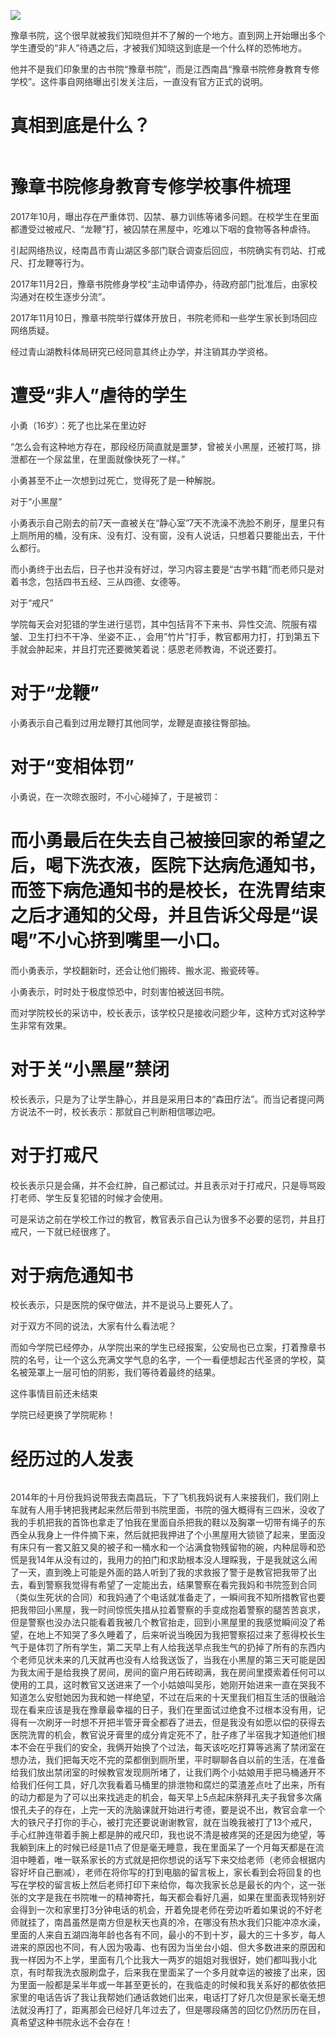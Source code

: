 <p><img src="https://raw.githubusercontent.com/ZjzMisaka/iaders/master/img/2019/11/a1477-007a5xO3gy1g8iqpdlaygj30k00awwf3.jpg"></p>
<p><span style="color: #333333;">豫章书院，这个很早就被我们知晓但并不了解的一个地方。直到网上开始曝出多个学生遭受的“非人”待遇之后，才被我们知晓这到底是一个什么样的恐怖地方。</span></p>
<p><span style="color: #333333;">他并不是我们印象里的古书院“豫章书院”，而是江西南昌“豫章书院修身教育专修学校”。这件事自网络曝出引发关注后，一直没有官方正式的说明。</span><span id="more-8725"></span></p>
<h1>真相到底是什么？</h1>
<p class="picbox"><img src="https://raw.githubusercontent.com/ZjzMisaka/iaders/master/img/2019/11/3c754-007a5xO3gy1g8iqpe2folj30k00awdgh.jpg" alt=""></p>
<h1>豫章书院修身教育专修学校事件梳理</h1>
<p><span style="color: #333333;">2017年10月，曝出存在严重体罚、囚禁、暴力训练等诸多问题。在校学生在里面都遭受过被戒尺、“龙鞭”打，被囚禁在黑屋中，吃难以下咽的食物等各种虐待。</span></p>
<p><span style="color: #333333;">引起网络热议，经南昌市青山湖区多部门联合调查后回应，书院确实有罚站、打戒尺、打龙鞭等行为。</span></p>
<p><span style="color: #333333;">2017年11月2日，豫章书院修身学校“主动申请停办，待政府部门批准后，由家校沟通对在校生逐步分流”。</span></p>
<p><span style="color: #333333;">2017年11月10日，豫章书院举行媒体开放日，书院老师和一些学生家长到场回应网络质疑。</span></p>
<p><span style="color: #333333;">经过青山湖教科体局研究已经同意其终止办学，并注销其办学资格。</span></p>
<h1>遭受“非人”虐待的学生</h1>
<p><span style="color: #333333;">小勇（16岁）：死了也比呆在里边好</span></p>
<p><span style="color: #333333;">“怎么会有这种地方存在，那段经历简直就是噩梦，曾被关小黑屋，还被打骂，排泄都在一个尿盆里，在里面就像快死了一样。”</span></p>
<p><span style="color: #333333;">小勇甚至不止一次想到过死亡，觉得死了是一种解脱。</span></p>
<p><span style="color: #333333;">对于“小黑屋”</span></p>
<p><span style="color: #333333;">小勇表示自己刚去的前7天一直被关在“静心室”7天不洗澡不洗脸不刷牙，屋里只有上厕所用的桶，没有床、没有灯、没有窗，没有人说话，只想着只要能出去，干什么都行。</span></p>
<p><span style="color: #333333;">而小勇终于出去后，日子也并没有好过，学习内容主要是“古学书籍”而老师只是对着书念，包括四书五经、三从四德、女德等。</span></p>
<p><span style="color: #333333;">对于“戒尺”</span></p>
<p><span style="color: #333333;">学院每天会对犯错的学生进行惩罚，其中包括背不下来书、异性交流、院服有褶皱、卫生打扫不干净、坐姿不正、，会用”竹片”打手，教官都用力打，打到第五下手就会肿起来，并且打完还要微笑着说：感恩老师教诲，不说还要打。</span></p>
<h1>对于“龙鞭”</h1>
<p><span style="color: #333333;">小勇表示自己看到过用龙鞭打其他同学，龙鞭是直接往臀部抽。</span></p>
<h1>对于“变相体罚”</h1>
<p><span style="color: #333333;">小勇说，在一次晾衣服时，不小心碰掉了，于是被罚：</span></p>
<h1>而小勇最后在失去自己被接回家的希望之后，喝下洗衣液，医院下达病危通知书，而签下病危通知书的是校长，在洗胃结束之后才通知的父母，并且告诉父母是“误喝”不小心挤到嘴里一小口。</h1>
<p><span style="color: #333333;">而小勇表示，学校翻新时，还会让他们搬砖、搬水泥、搬瓷砖等。</span></p>
<p><span style="color: #333333;">小勇表示，时时处于极度惊恐中，时刻害怕被送回书院。</span></p>
<p><span style="color: #333333;">而对学院校长的采访中，校长表示，该学校只是接收问题少年，这种方式对这种学生非常有效果。</span></p>
<h1>对于关“小黑屋”禁闭</h1>
<p><span style="color: #333333;">校长表示，只是为了让学生静心，并且是采用日本的“森田疗法”。而当记者提问两方说法不一时，校长表示：那就自己判断相信哪边吧。</span></p>
<h1>对于打戒尺</h1>
<p><span style="color: #333333;">校长表示只是会痛，并不会红肿，自己都试过。并且表示对于打戒尺，只是辱骂殴打老师、学生反复犯错的时候才会使用。</span></p>
<p><span style="color: #333333;">可是采访之前在学校工作过的教官，教官表示自己认为很多不必要的惩罚，并且打戒尺，一下就已经很疼了。</span></p>
<h1>对于病危通知书</h1>
<p><span style="color: #333333;">校长表示，只是医院的保守做法，并不是说马上要死人了。</span></p>
<p><span style="color: #333333;">对于双方不同的说法，大家有什么看法呢？</span></p>
<p><span style="color: #333333;">而如今学院已经停办，从学院出来的学生已经报案，公安局也已立案，打着豫章书院的名号，让一个这么充满文学气息的名字，一个一看便想起古代圣贤的学校，莫名被笼罩上一层可怕的阴影，我们等待着最终的结果。</span></p>
<p><span style="color: #333333;">这件事情目前还未结束</span></p>
<p><span style="color: #333333;">学院已经更换了学院昵称！</span></p>
<h1>经历过的人发表</h1>
<p class="picbox"><img src="https://raw.githubusercontent.com/ZjzMisaka/iaders/master/img/2019/11/8cb7b-007a5xO3gy1g8iqpehjbbj30yi08pwf8.jpg" alt=""></p>
<p><span style="color: #333333;">2014年的十月份我妈说带我去南昌玩，下了飞机我妈说有人来接我们，我们刚上车就有人用手铐把我拷起来然后带到书院里面，书院的强大概得有三四米，没收了我的手机把我的首饰也拿走了怕我在里面自杀把我的鞋以及胸罩一切带有绳子的东西全从我身上一件件摘下来，然后就把我押进了个小黑屋用大锁锁了起来，里面没有床只有一套又脏又臭的被子和一桶水和一个沾满食物残留物的碗，内种屈辱和恐慌是我14年从没有过的，我用力的拍门和求助根本没人理睬我，于是我就这么闹了一天，直到晚上可能是外面的路人听到了我的求救报了警于是教官把我带了出去，看到警察我觉得有希望了一定能出去，结果警察在看完我妈和书院签到合同（类似生死状的合同）和我妈通了个电话就准备走了，一瞬间我不知所措教官也要把我带回小黑屋，我一时间惊慌失措从拉着警察的手变成抱着警察的腿苦苦哀求，但是警察也没办法只能看着我被几个教官抬走，回到小黑屋里的我感觉瞬间没了希望，在地上不知哭了多久睡着了，后来听说当晚因为我把警察招过来了惹得校长生气于是体罚了所有学生，第二天早上有人给我送早点我生气的扔掉了所有的东西内个老师见状未来的几天就再也没有人给我送饭了，当我在小黑屋的第三天可能是因为我太闹于是给我换了房间，房间的窗户用石砖砌满，我在房间里摸索着任何可以使用的工具，这时教官又送进来了一个小姑娘叫吴彤，她刚开始进来一直在哭我不知道怎么安慰她因为我和她一样绝望，不过在后来的十天里我们相互生活的很融洽现在看来应该是我在豫章最幸福的日子，我们在里面试过绝食不过根本没有用，记得有一次刷牙一时想不开把半管牙膏全都吞了进去，但是我没有如愿以偿的获得去医院洗胃的机会，教官说牙膏里的成分肯定死不了，肚子疼了半宿我才知道他们根本不会在乎我们的安全，我俩开始换了个过法，每天该吃吃打算等逃离了禁闭室在想办法，我们把每天吃不完的菜都倒到厕所里，平时聊聊各自以前的生活，在准备给我们放出禁闭室的时候教官发现厕所堵了，让我们两个小姑娘用手把马桶通开不给我们任何工具，好几次我看着马桶里的排泄物和腐烂的菜渣差点吐了出来，所有的动力都是为了可以出来找逃走的机会，每天早上5点起床祭拜孔夫子我曾多次痛恨孔夫子的存在，上完一天的洗脑课就开始进行考德，要是说不出，教官会拿一个大的铁尺子打你的手心，被打完还要说谢谢教官，就在当晚我被打了13个戒尺，手心红肿连带着手腕上都是肿的戒尺印，我也说不清是被疼哭的还是因为绝望，等我躺到床上的时候已经是11点了但是毫无睡意，我在里面呆了一个月每天都是在流泪中睡着，唯一联系家长的方式就是把你想说的话写下来交给老师（老师会根据内容好坏自己删减），老师在将你写的打到电脑的留言板上，家长看到会将回复的也写在学校的留言板上然后老师打印下来给你，每次我家长总是最长的内个，这一张张的文字是我在书院唯一的精神寄托，每天都会看好几遍，如果在里面表现特别好会得到一次和家里打3分钟电话的机会，开着免提老师在旁边听着如果说的不好老师就挂了，南昌虽然是南方但是秋天也真的冷，在哪没有热水我们只能冲凉水澡，里面的人来自五湖四海年龄也各有不同，最小的不到十岁，最大的三十多岁，每人进来的原因也不同，有人因为吸毒、也有因为当坐台小姐、但大多数进来的原因和我一样因为不上学，里面有几个比我大一两岁的姐姐对我很好，她们都叫我小北京，有时帮我洗衣服刷盘子，后来我在里面呆了一个多月就幸运的被接了出来，因为里面一般都是呆半年或一年甚至更长的，在我临走的时候和我关系好的都依依把家里的电话告诉了我让我帮她们通话救她们出来，电话打了好几次但是家长毫无想法就没再打了，距离那会已经好几年过去了，但是哪段痛苦的回忆仍然历历在目，真希望这种书院永远不会存在！</span></p>
<p class="picbox"><img src="https://raw.githubusercontent.com/ZjzMisaka/iaders/master/img/2019/11/e98db-007a5xO3gy1g8iqpey5z3j30hs0cedh1.jpg" alt="">​​​​</p>